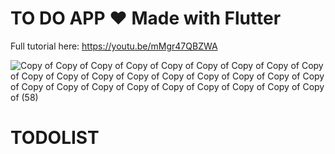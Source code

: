 # TO DO APP ❤️ Made with Flutter

Full tutorial here: https://youtu.be/mMgr47QBZWA

![Copy of Copy of Copy of Copy of Copy of Copy of Copy of Copy of Copy of Copy of Copy of Copy of Copy of Copy of Copy of Copy of Copy of Copy of Copy of Copy of Copy of Copy of Copy of Copy of Copy of Copy of Copy of  (58)](https://user-images.githubusercontent.com/29016489/191162308-a7074e8b-b414-4d08-9b03-9999988e4467.png)
# TODOLIST
